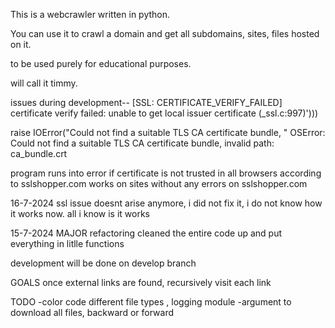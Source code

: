 This is a webcrawler written in python.

You can use it to crawl a domain and get all subdomains, sites, files hosted on it.

to be used purely for educational purposes.

will call it timmy.


issues during development--
[SSL: CERTIFICATE_VERIFY_FAILED] certificate verify failed: unable to get local issuer certificate (_ssl.c:997)')))

raise IOError("Could not find a suitable TLS CA certificate bundle, "
OSError: Could not find a suitable TLS CA certificate bundle, invalid path: ca_bundle.crt

program runs into error if certificate is not trusted in all browsers according to sslshopper.com works on sites without any errors on sslshopper.com

16-7-2024
ssl issue doesnt arise anymore, i did not fix it, i do not know how it works now. all i know is it works


15-7-2024
MAJOR refactoring
cleaned the entire code up and put everything in litlle functions

development will be done on develop branch

GOALS
once external links are found, recursively visit each link

TODO
-color code different file types , logging module
-argument to download all files, backward or forward